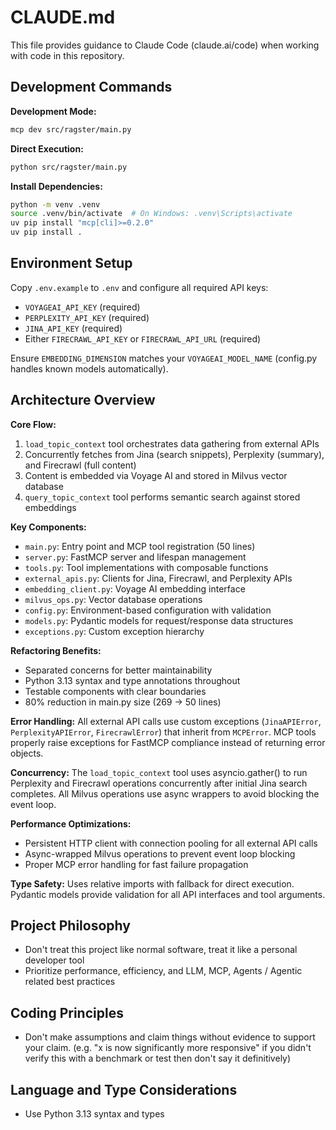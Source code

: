 # CLAUDE.md

This file provides guidance to Claude Code (claude.ai/code) when working with code in this repository.

## Development Commands

**Development Mode:**
```bash
mcp dev src/ragster/main.py
```

**Direct Execution:**
```bash
python src/ragster/main.py
```

**Install Dependencies:**
```bash
python -m venv .venv
source .venv/bin/activate  # On Windows: .venv\Scripts\activate
uv pip install "mcp[cli]>=0.2.0"
uv pip install .
```

## Environment Setup

Copy `.env.example` to `.env` and configure all required API keys:
- `VOYAGEAI_API_KEY` (required)
- `PERPLEXITY_API_KEY` (required) 
- `JINA_API_KEY` (required)
- Either `FIRECRAWL_API_KEY` or `FIRECRAWL_API_URL` (required)

Ensure `EMBEDDING_DIMENSION` matches your `VOYAGEAI_MODEL_NAME` (config.py handles known models automatically).

## Architecture Overview

**Core Flow:**
1. `load_topic_context` tool orchestrates data gathering from external APIs
2. Concurrently fetches from Jina (search snippets), Perplexity (summary), and Firecrawl (full content)
3. Content is embedded via Voyage AI and stored in Milvus vector database
4. `query_topic_context` tool performs semantic search against stored embeddings

**Key Components:**
- `main.py`: Entry point and MCP tool registration (50 lines)
- `server.py`: FastMCP server and lifespan management
- `tools.py`: Tool implementations with composable functions
- `external_apis.py`: Clients for Jina, Firecrawl, and Perplexity APIs
- `embedding_client.py`: Voyage AI embedding interface
- `milvus_ops.py`: Vector database operations
- `config.py`: Environment-based configuration with validation
- `models.py`: Pydantic models for request/response data structures
- `exceptions.py`: Custom exception hierarchy

**Refactoring Benefits:**
- Separated concerns for better maintainability
- Python 3.13 syntax and type annotations throughout
- Testable components with clear boundaries
- 80% reduction in main.py size (269 → 50 lines)

**Error Handling:**
All external API calls use custom exceptions (`JinaAPIError`, `PerplexityAPIError`, `FirecrawlError`) that inherit from `MCPError`. MCP tools properly raise exceptions for FastMCP compliance instead of returning error objects.

**Concurrency:**
The `load_topic_context` tool uses asyncio.gather() to run Perplexity and Firecrawl operations concurrently after initial Jina search completes. All Milvus operations use async wrappers to avoid blocking the event loop.

**Performance Optimizations:**
- Persistent HTTP client with connection pooling for all external API calls
- Async-wrapped Milvus operations to prevent event loop blocking
- Proper MCP error handling for fast failure propagation

**Type Safety:**
Uses relative imports with fallback for direct execution. Pydantic models provide validation for all API interfaces and tool arguments.

## Project Philosophy

- Don't treat this project like normal software, treat it like a personal developer tool
- Prioritize performance, efficiency, and LLM, MCP, Agents / Agentic related best practices

## Coding Principles

- Don't make assumptions and claim things without evidence to support your claim. (e.g. "x is now significantly more responsive" if you didn't verify this with a benchmark or test then don't say it definitively)

## Language and Type Considerations

- Use Python 3.13 syntax and types